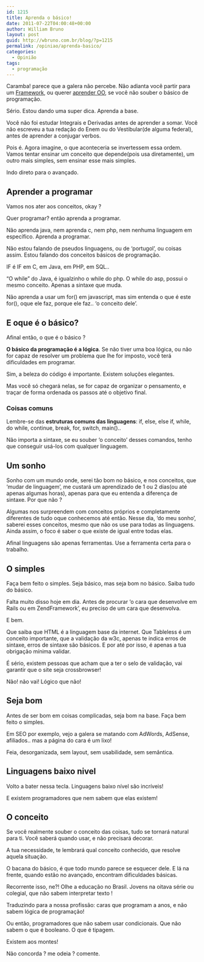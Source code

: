 ```yaml
---
id: 1215
title: Aprenda o básico!
date: 2011-07-22T04:00:48+00:00
author: William Bruno
layout: post
guid: http://wbruno.com.br/blog/?p=1215
permalink: /opiniao/aprenda-basico/
categories:
  - Opinião
tags:
  - programação
---
```

Caramba! parece que a galera não percebe. Não adianta você partir para um <a href="http://wbruno.com.br/2011/04/04/nao-jquery-nao-aprenda-qualquer-framework-antes-de/" target="_blank">Framework</a>, ou querer <a href="http://wbruno.com.br/2011/04/29/afinal-e-orientacao-objetos/" target="_blank">aprender OO</a>, se você não souber o básico de programação.

Sério. Estou dando uma super dica. Aprenda a base.
  
Você não foi estudar Integrais e Derivadas antes de aprender a somar. Você não escreveu a tua redação do Enem ou do Vestibular(de alguma federal), antes de aprender a conjugar verbos.

<!--more-->


  
Pois é. Agora imagine, o que aconteceria se invertessem essa ordem. Vamos tentar ensinar um conceito que depende(pois usa diretamente), um outro mais simples, sem ensinar esse mais simples.
  
Indo direto para o avançado.

## Aprender a programar

Vamos nos ater aos conceitos, okay ?
  
Quer programar? então aprenda a programar.
  
Não aprenda java, nem aprenda c, nem php, nem nenhuma linguagem em específico. Aprenda a programar.

Não estou falando de pseudos linguagens, ou de &#8216;portugol&#8217;, ou coisas assim. Estou falando dos conceitos básicos de programação.
  
IF é IF em C, em Java, em PHP, em SQL..
  
&#8220;O while&#8221; do Java, é igualzinho o while do php. O while do asp, possui o mesmo conceito. Apenas a sintaxe que muda.

Não aprenda a usar um for() em javascript, mas sim entenda o que é este for(), oque ele faz, porque ele faz.. &#8216;o conceito dele&#8217;.

## E oque é o básico?

Afinal então, o que é o básico ?
  
**O básico da programação é a lógica**. Se não tiver uma boa lógica, ou não for capaz de resolver um problema que lhe for imposto, você terá dificuldades em programar.
  
Sim, a beleza do código é importante. Existem soluções elegantes.

Mas você só chegará nelas, se for capaz de organizar o pensamento, e traçar de forma ordenada os passos até o objetivo final.

### Coisas comuns

Lembre-se das **estruturas comuns das linguagens**: if, else, else if, while, do while, continue, break, for, switch, main()..
  
Não importa a sintaxe, se eu souber &#8216;o conceito&#8217; desses comandos, tenho que conseguir usá-los com qualquer linguagem.

## Um sonho

Sonho com um mundo onde, serei tão bom no básico, e nos conceitos, que &#8216;mudar de linguagem&#8217;, me custará um aprendizado de 1 ou 2 dias(ou até apenas algumas horas), apenas para que eu entenda a diferença de sintaxe. Por que não ?

Algumas nos surpreendem com conceitos próprios e completamente diferentes de tudo oque conhecemos até então. Nesse dia, &#8216;do meu sonho&#8217;, saberei esses conceitos, mesmo que não os use para todas as linguagens. Ainda assim, o foco é saber o que existe de igual entre todas elas.
  
Afinal linguagens são apenas ferramentas. Use a ferramenta certa para o trabalho.

## O simples

Faça bem feito o simples. Seja básico, mas seja bom no básico. Saiba tudo do básico.
  
Falta muito disso hoje em dia. Antes de procurar &#8216;o cara que desenvolve em Rails ou em ZendFramework&#8217;, eu preciso de um cara que desenvolva.
  
E bem.

Que saiba que HTML é a linguagem base da internet. Que Tableless é um conceito importante, que a validação da w3c, apenas te indica erros de sintaxe, erros de sintaxe são básicos. E por até por isso, é apenas a tua obrigação mínima validar.

É sério, existem pessoas que acham que a ter o selo de validação, vai garantir que o site seja crossbrowser!
  
Não! não vai! Lógico que não!

## Seja bom

Antes de ser bom em coisas complicadas, seja bom na base. Faça bem feito o simples.
  
Em SEO por exemplo, vejo a galera se matando com AdWords, AdSense, afiliados.. mas a página do cara é um lixo!
  
Feia, desorganizada, sem layout, sem usabilidade, sem semântica. 

## Linguagens baixo nivel

Volto a bater nessa tecla. Linguagens baixo nível são incríveis!
  
E existem programadores que nem sabem que elas existem!

## O conceito

Se você realmente souber o conceito das coisas, tudo se tornará natural para ti. Você saberá quando usar, e não precisará decorar.
  
A tua necessidade, te lembrará qual conceito conhecido, que resolve aquela situação.

O bacana do básico, é que todo mundo parece se esquecer dele. E lá na frente, quando estão no avançado, encontram dificuldades básicas.
  
Recorrente isso, ne?! Olhe a educação no Brasil. Jovens na oitava série ou colegial, que não sabem interpretar texto !

Traduzindo para a nossa profissão: caras que programam a anos, e não sabem lógica de programação!
  
Ou então, programadores que não sabem usar condicionais. Que não sabem o que é booleano. O que é tipagem.

Existem aos montes!
  
Não concorda ? me odeia ? comente.
